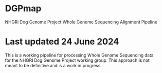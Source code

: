 # DGPmap
NHGRI Dog Genome Project Whole Genome Sequencing Alignment Pipeline

# Last updated 24 June 2024

This is a working pipeline for processing Whole Genome Sequencing data for the NHGRI Dog Genome Project working group. This approach is not meant to be definitive and is a work in progress.
